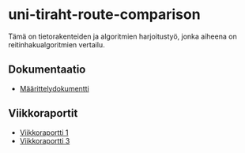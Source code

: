 # uni-tiraht-route-comparison

Tämä on tietorakenteiden ja algoritmien harjoitustyö, jonka aiheena on
reitinhakualgoritmien vertailu.

## Dokumentaatio

- [Määrittelydokumentti](https://github.com/meklu/uni-tiraht-route-comparison/blob/master/docs/m%C3%A4%C3%A4rittelydokumentti.md)

## Viikkoraportit

- [Viikkoraportti 1](https://github.com/meklu/uni-tiraht-route-comparison/blob/master/docs/viikkoraportti_1.md)
- [Viikkoraportti 3](https://github.com/meklu/uni-tiraht-route-comparison/blob/master/docs/viikkoraportti_3.md)
